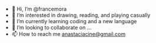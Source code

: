 - 👋 Hi, I’m @francemora
- 👀 I’m interested in drawing, reading, and playing casually
- 🌱 I’m currently learning coding and a new language
- 💞️ I’m looking to collaborate on ...
- 📫 How to reach me anastaciacine@gmail.com
<!---
francemora/francemora is a ✨ special ✨ repository because its `README.md` (this file) appears on your GitHub profile.
You can click the Preview link to take a look at your changes.
--->
